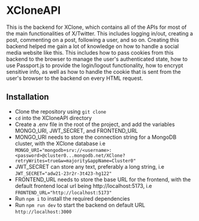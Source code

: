 # XCloneAPI
This is the backend for XClone, which contains all of the APIs for most of the main functionalities of X/Twitter. This includes logging in/out, creating a post, commenting on a post, following a user, and so on. Creating this backend helped me gain a lot of knowledge on how to handle a social media website like this. This includes how to pass cookies from this backend to the browser to manage the user's authenticated state, how to use Passport.js to provide the login/logout functionality, how to encrypt sensitive info, as well as how to handle the cookie that is sent from the user's browser to the backend on every HTML request. 

## Installation
* Clone the repository using `git clone`
* `cd` into the XCloneAPI directory
* Create a .env file in the root of the project, and add the variables MONGO_URI, JWT_SECRET, and FRONTEND_URL
* MONGO_URI needs to store the connection string for a MongoDB cluster, with the XClone database i.e `MONGO_URI="mongodb+srv://<username>:<password>@cluster0...mongodb.net/XClone?retryWrites=true&w=majority&appName=Cluster0"`
* JWT_SECRET can store any text, preferably a long string, i.e `JWT_SECRET="adw21-23r2r-3t423-hg122"`
* FRONTEND_URL needs to store the base URL for the frontend, with the default frontend local url being http://localhost:5173, i.e `FRONTEND_URL="http://localhost:5173"`
* Run `npm i` to install the required dependencies
* Run `npm run dev` to start the backend on default URL `http://localhost:3000`
